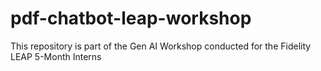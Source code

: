# pdf-chatbot-leap-workshop
This repository is part of the Gen AI Workshop conducted for the Fidelity LEAP 5-Month Interns
